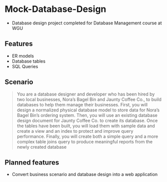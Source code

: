 # Mock-Database-Design

- Database design project completed for Database Management course at WGU 

## Features
  - ER models
  - Database tables
  - SQL Queries


## Scenario

> You are a database designer and developer who has been hired by two local businesses, Nora’s Bagel Bin and Jaunty Coffee Co., to build databases to help them manage their businesses. First, you will design a normalized physical database model to store data for Nora’s Bagel Bin’s ordering system. Then, you will use an existing database design document for Jaunty Coffee Co. to create its database. Once the tables have been built, you will load them with sample data and create a view and an index to protect and improve query performance. Finally, you will create both a simple query and a more complex table joins query to produce meaningful reports from the newly created database

## Planned features

- Convert business scenario and database design into a web application
